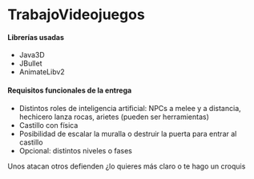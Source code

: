 TrabajoVideojuegos
==================

#### Librerías usadas ####
- Java3D
- JBullet
- AnimateLibv2

#### Requisitos funcionales de la entrega ####
- Distintos roles de inteligencia artificial: NPCs a melee y a distancia, hechicero lanza rocas, arietes (pueden ser herramientas)
- Castillo con física
- Posibilidad de escalar la muralla o destruir la puerta para entrar al castillo
- Opcional: distintos niveles o fases

Unos atacan otros defienden ¿lo quieres más claro o te hago un croquis
